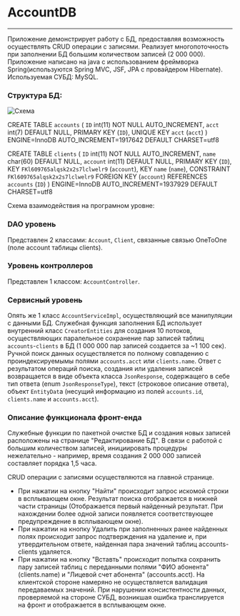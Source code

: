 # AccountDB
---

Приложение демонстрирует работу с БД, предоставляя возможность осуществлять CRUD операции с записями. Реализует многопоточность при заполнении БД большим количеством записей (2 000 000).
Приложение написано на java с использованием фреймворка Spring(используются Spring MVC, JSF, JPA с провайдером Hibernate). Используемая СУБД: MySQL.

### Структура БД:
![Схема](http://5.189.96.147/schema_account_db.png)

CREATE TABLE `accounts` (
  `ID` int(11) NOT NULL AUTO_INCREMENT,
  `acct` int(7) DEFAULT NULL,
  PRIMARY KEY (`ID`),
  UNIQUE KEY `acct` (`acct`)
) ENGINE=InnoDB AUTO_INCREMENT=1917642 DEFAULT CHARSET=utf8

CREATE TABLE `clients` (
  `ID` int(11) NOT NULL AUTO_INCREMENT,
  `name` char(60) DEFAULT NULL,
  `account` int(11) DEFAULT NULL,
  PRIMARY KEY (`ID`),
  KEY `FKl609765alqsk2x2s7lclwelr9` (`account`),
  KEY `name` (`name`),
  CONSTRAINT `FKl609765alqsk2x2s7lclwelr9` FOREIGN KEY (`account`) REFERENCES `accounts` (`ID`)
) ENGINE=InnoDB AUTO_INCREMENT=1937929 DEFAULT CHARSET=utf8

Схема взаимодействия на програмном уровне:
### DAO уровень
Представлен 2 классами: `Account`, `Client`, связанные связью OneToOne (поле account таблицы clients).

### Уровень контроллеров
Представлен 1 классом: `AccountController`.

### Сервисный уровень
Опять же 1 класс `AccountServiceImpl`, осуществляющий все манипуляции с данными БД. Служебная функция заполнения БД использует внутренний класс `CreatorEntities` для создания 10 потоков, осуществляющих паралельное сохранение пар записей таблиц `accounts`-`clients` в БД (1 000 000 пар записей создается за ~1 100 сек). Ручной поиск данных осуществляется по полному совпадению с проиндексируемымы полями `accounts.acct` или `clients.name`. Ответ с результатом операций поиска, создания или удаления записей возвращается в виде объекта класса `JsonResponse`, содержащего в себе тип ответа (enum `JsonResponseType`), текст (строковое описание ответа), объект `EntityDat`a (несущий информацию из полей `accounts.id`, `clients.name` и `accounts.acct`).

### Описание функционала фронт-енда

Служебные функции по пакетной очистке БД и создания новых записей расположены на странице "Редактирование БД". В связи с работой с большим количеством записей, инициировать процедуры нежелательно - например, время создания 2 000 000 записей составляет порядка 1,5 часа.

CRUD операции с записями осуществляются на главной странице. 
* При нажатии на кнопку "Найти" происходит запрос искомой строки в всплывающем окне. Результат поиска отображается в нижней части страницы (Отображается первый найденный результат. При нахождении более одной записи появляется соответствующее предупреждение в всплывающем окне). 
* При нажатии на кнопку Удалить при заполненных ранее найденных полях происходит запрос подтверждения на удаление и, при утвердительном ответе, найденная пара значений таблиц accounts-clients удаляется. 
* При нажатии на кнопку "Вставть" происходит попытка сохранить пару записей таблиц с переданными полями "ФИО абонента" (clients.name) и "Лицевой счет абонента" (accounts.acct). На клиентской стороне намеряно не осуществляется валидация передаваемых значений. При нарушении консистентности данных, проверяемой на стороне СУБД, возникшая ошибка транслируется на фронт  и отображается в всплывающем окне.
